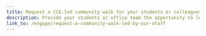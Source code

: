 ```yaml
---
title: Request a CCE-led community walk for your students or colleagues
description: Provide your students or office team the opportunity to learn more about the neighborhoods near Northeastern’s Boston campus.
link_to: /engage/request-a-community-walk-led-by-our-staff
---
```

